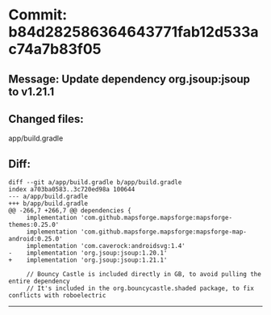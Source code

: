 # Commit: b84d282586364643771fab12d533ac74a7b83f05
## Message: Update dependency org.jsoup:jsoup to v1.21.1
## Changed files:
app/build.gradle

## Diff:
```
diff --git a/app/build.gradle b/app/build.gradle
index a703ba0583..3c720ed98a 100644
--- a/app/build.gradle
+++ b/app/build.gradle
@@ -266,7 +266,7 @@ dependencies {
     implementation 'com.github.mapsforge.mapsforge:mapsforge-themes:0.25.0'
     implementation 'com.github.mapsforge.mapsforge:mapsforge-map-android:0.25.0'
     implementation 'com.caverock:androidsvg:1.4'
-    implementation 'org.jsoup:jsoup:1.20.1'
+    implementation 'org.jsoup:jsoup:1.21.1'
 
     // Bouncy Castle is included directly in GB, to avoid pulling the entire dependency
     // It's included in the org.bouncycastle.shaded package, to fix conflicts with roboelectric
```
-----------------------------------
